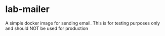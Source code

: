 # lab-mailer
A simple docker image for sending email. This is for testing purposes only and should NOT be used for production
